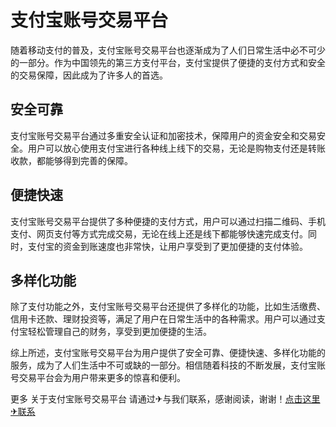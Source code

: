 # 支付宝账号交易平台

随着移动支付的普及，支付宝账号交易平台也逐渐成为了人们日常生活中必不可少的一部分。作为中国领先的第三方支付平台，支付宝提供了便捷的支付方式和安全的交易保障，因此成为了许多人的首选。

## 安全可靠

支付宝账号交易平台通过多重安全认证和加密技术，保障用户的资金安全和交易安全。用户可以放心使用支付宝进行各种线上线下的交易，无论是购物支付还是转账收款，都能够得到完善的保障。

## 便捷快速

支付宝账号交易平台提供了多种便捷的支付方式，用户可以通过扫描二维码、手机支付、网页支付等方式完成交易，无论在线上还是线下都能够快速完成支付。同时，支付宝的资金到账速度也非常快，让用户享受到了更加便捷的支付体验。

## 多样化功能

除了支付功能之外，支付宝账号交易平台还提供了多样化的功能，比如生活缴费、信用卡还款、理财投资等，满足了用户在日常生活中的各种需求。用户可以通过支付宝轻松管理自己的财务，享受到更加便捷的生活。

综上所述，支付宝账号交易平台为用户提供了安全可靠、便捷快速、多样化功能的服务，成为了人们生活中不可或缺的一部分。相信随着科技的不断发展，支付宝账号交易平台会为用户带来更多的惊喜和便利。

更多 关于支付宝账号交易平台 请通过✈与我们联系，感谢阅读，谢谢！[点击这里✈联系](https://t.me/pt99bot)